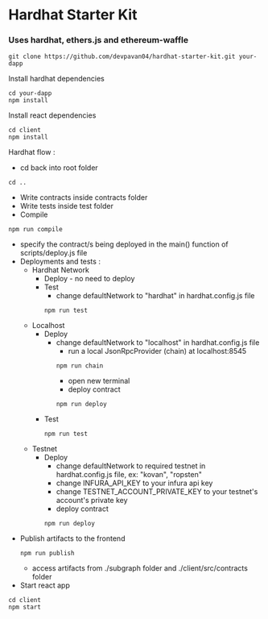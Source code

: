 # Hardhat Starter Kit
### Uses hardhat, ethers.js and ethereum-waffle
```
git clone https://github.com/devpavan04/hardhat-starter-kit.git your-dapp
```
Install hardhat dependencies
```
cd your-dapp
npm install
```
Install react dependencies
```
cd client
npm install
```
Hardhat flow :
* cd back into root folder
```
cd ..
```
* Write contracts inside contracts folder
* Write tests inside test folder
* Compile
```
npm run compile
```
* specify the contract/s being deployed in the main() function of   scripts/deploy.js file
* Deployments and tests :
  * Hardhat Network
    * Deploy - no need to deploy
    * Test
      * change defaultNetwork to "hardhat" in hardhat.config.js file
      ```
      npm run test
      ```
  * Localhost
    * Deploy
      * change defaultNetwork to "localhost" in hardhat.config.js file
        * run a local JsonRpcProvider (chain) at localhost:8545
        ```
        npm run chain
        ```
        * open new terminal
        * deploy contract
        ```
        npm run deploy
        ```
    * Test
      ```
      npm run test
      ```
  * Testnet
    * Deploy
      * change defaultNetwork to required testnet in hardhat.config.js file, ex: "kovan", "ropsten"
      * change INFURA_API_KEY to your infura api key
      * change TESTNET_ACCOUNT_PRIVATE_KEY to your testnet's account's  private key
      * deploy contract
      ```
      npm run deploy
      ```
* Publish artifacts to the frontend
  ```
  npm run publish
  ```
  * access artifacts from ./subgraph folder and ./client/src/contracts folder
* Start react app
```
cd client
npm start
```